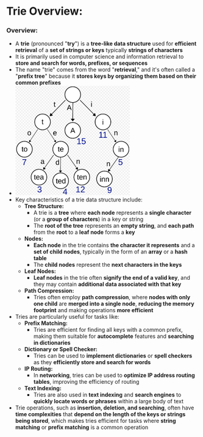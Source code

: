 # Trie Overview:

### Overview:
* A **trie** (pronounced "**try**") is a **tree-like data structure** used for **efficient retrieval** of a **set of 
  strings or keys** typically **strings of characters**
* It is primarily used in computer science and information retrieval to **store and search for words, prefixes, or 
  sequences**
* The name "trie" comes from the word "**retrieval**," and it's often called a "**prefix tree**" because it **stores 
  keys by organizing them based on their common prefixes**
* <img src="images/Trie_Diagram.png" width="300">
* Key characteristics of a trie data structure include:
  * **Tree Structure:**
    * A trie is a **tree** where **each node** represents a **single character** (or a **group of characters**) in a key 
      or string
    * The **root of the tree** represents an **empty string**, and **each path** from the **root** to a **leaf node** 
      forms a **key**
  * **Nodes:**
    * **Each node** in the trie contains **the character it represents** and a **set of child nodes**, typically in the 
      form of an **array** or a **hash table**
    * The **child nodes** represent the **next characters in the keys**
  * **Leaf Nodes:**
    * **Leaf nodes** in the trie often **signify the end of a valid key**, and they may contain **additional data 
      associated with that key**
  * **Path Compression:**
    * Tries often employ **path compression**, where **nodes with only one child** are **merged into a single node**, 
      **reducing the memory footprint** and making operations **more efficient**
* Tries are particularly useful for tasks like:
  * **Prefix Matching:**
    * Tries are efficient for finding all keys with a common prefix, making them suitable for **autocomplete** 
      features and **searching in dictionaries**
  * **Dictionary or Spell Checker:**
    * Tries can be used to **implement dictionaries** or **spell checkers** as they **efficiently store and search for 
      words**
  * **IP Routing:**
    * In **networking**, tries can be used to **optimize IP address routing tables**, improving the efficiency of routing
  * **Text Indexing:**
    * Tries are also used in **text indexing** and **search engines** to **quickly locate words or phrases** within 
      a large body of text
* Trie operations, such as **insertion, deletion, and searching**, often have **time complexities** that **depend on 
  the length of the keys or strings being stored**, which makes tries efficient for tasks where **string matching** or 
  **prefix matching** is a common operation